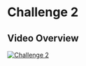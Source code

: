 # Challenge 2
## Video Overview
[![Challenge 2](http://img.youtube.com/vi/ZBNIMLInB5I/0.jpg)](https://youtu.be/ZBNIMLInB5I "Challenge 1")

